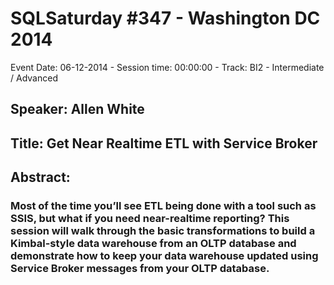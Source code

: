 # SQLSaturday #347 - Washington DC 2014
Event Date: 06-12-2014 - Session time: 00:00:00 - Track: BI2 - Intermediate / Advanced
## Speaker: Allen White
## Title: Get Near Realtime ETL with Service Broker
## Abstract:
### Most of the time you’ll see ETL being done with a tool such as SSIS, but what if you need near-realtime reporting? This session will walk through the basic transformations to build a Kimbal-style data warehouse from an OLTP database and demonstrate how to keep your data warehouse updated using Service Broker messages from your OLTP database.
